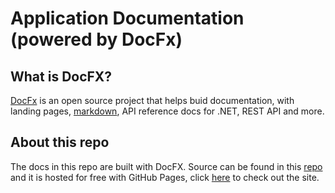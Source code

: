 # Application Documentation (powered by DocFx)

## What is DocFX?

[DocFx](https://github.com/dotnet/docfx) is an open source project that helps buid documentation, with landing pages, [markdown](https://www.markdownguide.org/getting-started/), API reference docs for .NET, REST API and more.

## About this repo

The docs in this repo are built with DocFX. Source can be found in this [repo](https://github.com/meareal/DocFX-Src) and it is hosted for free with GitHub Pages, click [here](https://meareal.github.io/DocFX-Docs/DocFX/) to check out the site.